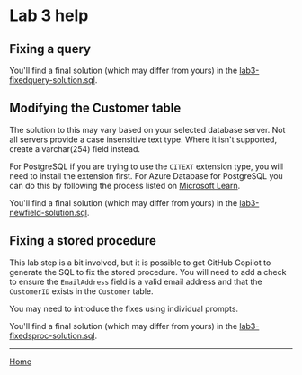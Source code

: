 # Lab 3 help

## Fixing a query

You'll find a final solution (which may differ from yours) in the [lab3-fixedquery-solution.sql](lab3-fixedquery-solution.sql).

## Modifying the Customer table

The solution to this may vary based on your selected database server. Not all servers provide a case insensitive text type. Where it isn't supported, create a varchar(254) field instead.

For PostgreSQL if you are trying to use the `CITEXT` extension type, you will need to install the extension first. For Azure Database for PostgreSQL you can do this by following the process listed on [Microsoft Learn](https://learn.microsoft.com/azure/postgresql/flexible-server/concepts-extensions).

You'll find a final solution (which may differ from yours) in the [lab3-newfield-solution.sql](lab3-newfield-solution.sql).

## Fixing a stored procedure

This lab step is a bit involved, but it is possible to get GitHub Copilot to generate the SQL to fix the stored procedure. You will need to add a check to ensure the `EmailAddress` field is a valid email address and that the `CustomerID` exists in the `Customer` table.

You may need to introduce the fixes using individual prompts.

You'll find a final solution (which may differ from yours) in the [lab3-fixedsproc-solution.sql](lab3-fixedsproc-solution.sql).

---

[Home](../README.md#lab-3-debugging-sql)